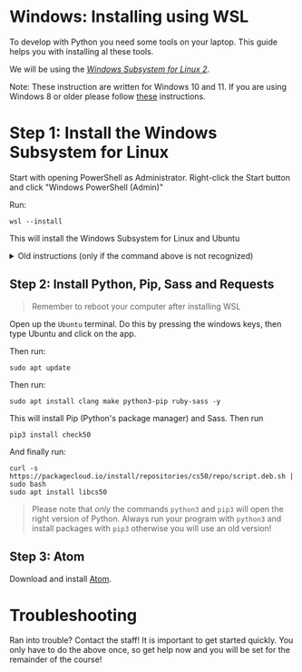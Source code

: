 # Windows: Installing using WSL

To develop with Python you need some tools on your laptop. This guide helps you with installing al these tools.

We will be using the [_Windows Subsystem for Linux 2_](https://aka.ms/wsl2).

Note: These instruction are written for Windows 10 and 11. If you are using Windows 8 or older please follow [these](/extra/installatie/windows8) instructions.


# Step 1: Install the Windows Subsystem for Linux

Start with opening PowerShell as Administrator.
Right-click the Start button and click "Windows PowerShell (Admin)"

Run:

    wsl --install

This will install the Windows Subsystem for Linux and Ubuntu

<details markdown="1"><summary markdown="span">Old instructions (only if the command above is not recognized)</summary>


### Step 1.1: Install the Windows Subsystem for Linux

Run:

    dism.exe /online /enable-feature /featurename:Microsoft-Windows-Subsystem-Linux /all /norestart

This will install the Windows Subsystem for Linux.


### Step 1.2: Update to WSL 2

To get better performance we want the upgrade to WSL 2.

Run:

    dism.exe /online /enable-feature /featurename:VirtualMachinePlatform /all /norestart

This will enable the "Virtual Machine Platform", this is needed for WSL2.

Then enable WSL2:

    wsl --set-default-version 2

This might result in `WSL 2 requires an update to its kernel component. For information please visit https://aka.ms/wsl2kernel`.
Go to <https://aka.ms/wsl2kernel> and install the update and retry the command above.


### Step 1.3: Install Ubuntu for WSL

1. Head to [Microsoft Store Ubuntu](https://www.microsoft.com/store/apps/9n6svws3rx71)-page. And install Ubuntu 20.04.
2. Launch Ubuntu 20.04, this will take a few minutes.
3. Enter a username and password for Ubuntu.
    - Linux will not show any characters while entering a password, this is normal.
4. Start with updating Ubuntu run:

        sudo apt update && sudo apt upgrade -y

</details>


## Step 2: Install Python, Pip, Sass and Requests

> Remember to reboot your computer after installing WSL

Open up the `Ubuntu` terminal. Do this by pressing the windows keys, then type Ubuntu and click on the app.

Then run:

    sudo apt update

Then run:

    sudo apt install clang make python3-pip ruby-sass -y

This will install Pip (Python's package manager) and Sass. Then run

    pip3 install check50

And finally run:

    curl -s https://packagecloud.io/install/repositories/cs50/repo/script.deb.sh | sudo bash
    sudo apt install libcs50

> Please note that _only_  the commands `python3`  and `pip3` will open the right version of Python.
> Always run your program with `python3` and install packages with `pip3` otherwise you will use an old version!

## Step 3: Atom


Download and install [Atom](https://atom.io/).


# Troubleshooting

Ran into trouble? Contact the staff! It is important to get started quickly. You only have to do the above once, so get help now and you will be set for the remainder of the course!
